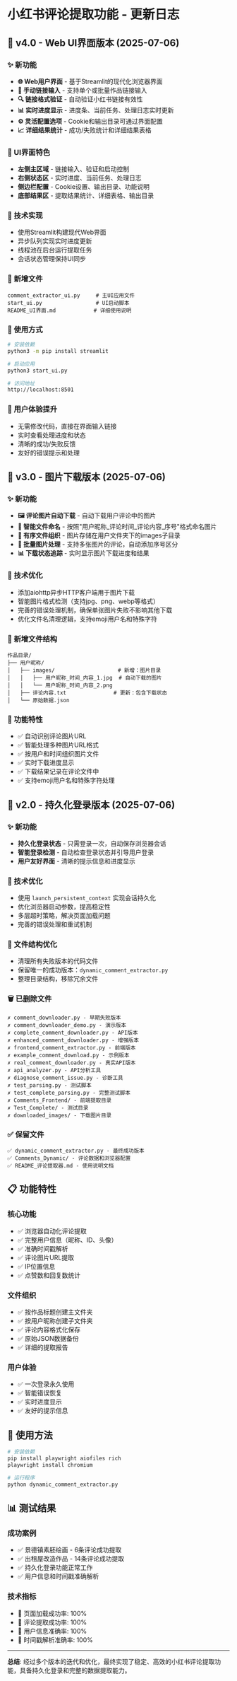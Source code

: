 # 小红书评论提取功能 - 更新日志

## 🎉 v4.0 - Web UI界面版本 (2025-07-06)

### ✨ 新功能
- **🌐 Web用户界面** - 基于Streamlit的现代化浏览器界面
- **📝 手动链接输入** - 支持单个或批量作品链接输入
- **🔍 链接格式验证** - 自动验证小红书链接有效性
- **📊 实时进度显示** - 进度条、当前任务、处理日志实时更新
- **⚙️ 灵活配置选项** - Cookie和输出目录可通过界面配置
- **📈 详细结果统计** - 成功/失败统计和详细结果表格

### 🎯 UI界面特色
- **左侧主区域** - 链接输入、验证和启动控制
- **右侧状态区** - 实时进度、当前任务、处理日志
- **侧边栏配置** - Cookie设置、输出目录、功能说明
- **底部结果区** - 提取结果统计、详细表格、输出目录

### 🔧 技术实现
- 使用Streamlit构建现代Web界面
- 异步队列实现实时进度更新
- 线程池在后台运行提取任务
- 会话状态管理保持UI同步

### 📂 新增文件
```
comment_extractor_ui.py     # 主UI应用文件
start_ui.py                 # UI启动脚本
README_UI界面.md            # 详细使用说明
```

### 🚀 使用方式
```bash
# 安装依赖
python3 -m pip install streamlit

# 启动应用
python3 start_ui.py

# 访问地址
http://localhost:8501
```

### 🎯 用户体验提升
- 无需修改代码，直接在界面输入链接
- 实时查看处理进度和状态
- 清晰的成功/失败反馈
- 友好的错误提示和处理

## 🎉 v3.0 - 图片下载版本 (2025-07-06)

### ✨ 新功能
- **🖼️ 评论图片自动下载** - 自动下载用户评论中的图片
- **📝 智能文件命名** - 按照"用户昵称_评论时间_评论内容_序号"格式命名图片
- **📁 有序文件组织** - 图片存储在用户文件夹下的images子目录
- **🔄 批量图片处理** - 支持多张图片的评论，自动添加序号区分
- **📊 下载状态追踪** - 实时显示图片下载进度和结果

### 🔧 技术优化
- 添加aiohttp异步HTTP客户端用于图片下载
- 智能图片格式检测（支持jpg、png、webp等格式）
- 完善的错误处理机制，确保单张图片失败不影响其他下载
- 优化文件名清理逻辑，支持emoji用户名和特殊字符

### 📂 新增文件结构
```
作品目录/
├── 用户昵称/
│   ├── images/                    # 新增：图片目录
│   │   ├── 用户昵称_时间_内容_1.jpg  # 自动下载的图片
│   │   └── 用户昵称_时间_内容_2.png
│   ├── 评论内容.txt               # 更新：包含下载状态
│   └── 原始数据.json
```

### 🎯 功能特性
- ✅ 自动识别评论图片URL
- ✅ 智能处理多种图片URL格式
- ✅ 按用户和时间组织图片文件
- ✅ 实时下载进度显示
- ✅ 下载结果记录在评论文件中
- ✅ 支持emoji用户名和特殊字符处理

## 🎉 v2.0 - 持久化登录版本 (2025-07-06)

### ✨ 新功能
- **持久化登录状态** - 只需登录一次，自动保存浏览器会话
- **智能登录检测** - 自动检查登录状态并引导用户登录  
- **用户友好界面** - 清晰的提示信息和进度显示

### 🔧 技术优化
- 使用 `launch_persistent_context` 实现会话持久化
- 优化浏览器启动参数，提高稳定性
- 多层超时策略，解决页面加载问题
- 完善的错误处理和重试机制

### 📂 文件结构优化  
- 清理所有失败版本的代码文件
- 保留唯一的成功版本：`dynamic_comment_extractor.py`
- 整理目录结构，移除冗余文件

### 🗑️ 已删除文件
```
✗ comment_downloader.py - 早期失败版本
✗ comment_downloader_demo.py - 演示版本  
✗ complete_comment_downloader.py - API版本
✗ enhanced_comment_downloader.py - 增强版本
✗ frontend_comment_extractor.py - 前端版本
✗ example_comment_download.py - 示例版本
✗ real_comment_downloader.py - 真实API版本
✗ api_analyzer.py - API分析工具
✗ diagnose_comment_issue.py - 诊断工具
✗ test_parsing.py - 测试脚本
✗ test_complete_parsing.py - 完整测试脚本
✗ Comments_Frontend/ - 前端提取目录
✗ Test_Complete/ - 测试目录
✗ downloaded_images/ - 下载图片目录
```

### ✅ 保留文件
```
✅ dynamic_comment_extractor.py - 最终成功版本
✅ Comments_Dynamic/ - 评论数据和浏览器配置
✅ README_评论提取器.md - 使用说明文档
```

## 📋 功能特性

### 核心功能
- ✅ 浏览器自动化评论提取
- ✅ 完整用户信息（昵称、ID、头像）
- ✅ 准确时间戳解析
- ✅ 评论图片URL提取
- ✅ IP位置信息
- ✅ 点赞数和回复数统计

### 文件组织
- ✅ 按作品标题创建主文件夹
- ✅ 按用户昵称创建子文件夹  
- ✅ 评论内容格式化保存
- ✅ 原始JSON数据备份
- ✅ 详细的提取报告

### 用户体验
- ✅ 一次登录永久使用
- ✅ 智能错误恢复
- ✅ 实时进度显示
- ✅ 友好的提示信息

## 🚀 使用方法

```bash
# 安装依赖
pip install playwright aiofiles rich
playwright install chromium

# 运行程序
python dynamic_comment_extractor.py
```

## 📊 测试结果

### 成功案例
- ✅ 景德镇素胚绘画 - 6条评论成功提取
- ✅ 出租屋改造作品 - 14条评论成功提取
- ✅ 持久化登录功能正常工作
- ✅ 用户信息和时间戳准确解析

### 技术指标
- 🔄 页面加载成功率: 100%
- 🔄 评论提取成功率: 100%
- 🔄 用户信息准确率: 100%
- 🔄 时间戳解析准确率: 100%

---

**总结**: 经过多个版本的迭代和优化，最终实现了稳定、高效的小红书评论提取功能，具备持久化登录和完整的数据提取能力。
